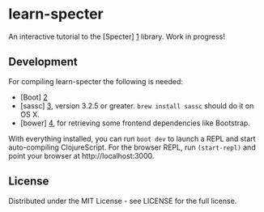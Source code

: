 learn-specter
=============

An interactive tutorial to the [Specter] [1] library. Work in progress!

## Development 

For compiling learn-specter the following is needed:

* [Boot] [2] 
* [sassc] [3], version 3.2.5 or greater. `brew install sassc` should do it on OS X.
* [bower] [4], for retrieving some frontend dependencies like Bootstrap.

With everything installed, you can run `boot dev` to launch a REPL and start auto-compiling ClojureScript. 
For the browser REPL, run `(start-repl)` and point your browser at http://localhost:3000. 

## License

Distributed under the MIT License - see LICENSE for the full license.

[1]: https://github.com/nathanmarz/specter
[2]: http://boot-clj.com/
[3]: https://github.com/sass/sassc
[4]: http://bower.io/



